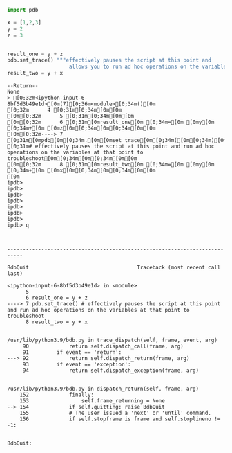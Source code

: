 ```python
import pdb
```


```python
x = [1,2,3]
y = 2
z = 3


result_one = y + z
pdb.set_trace() """effectively pauses the script at this point and 
                    allows you to run ad hoc operations on the variables to troubleshoot"""
result_two = y + x
```

    --Return--
    None
    > [0;32m<ipython-input-6-8bf5d3b49e1d>[0m(7)[0;36m<module>[0;34m()[0m
    [0;32m      4 [0;31m[0;34m[0m[0m
    [0m[0;32m      5 [0;31m[0;34m[0m[0m
    [0m[0;32m      6 [0;31m[0mresult_one[0m [0;34m=[0m [0my[0m [0;34m+[0m [0mz[0m[0;34m[0m[0;34m[0m[0m
    [0m[0;32m----> 7 [0;31m[0mpdb[0m[0;34m.[0m[0mset_trace[0m[0;34m([0m[0;34m)[0m [0;31m# effectively pauses the script at this point and run ad hoc operations on the variables at that point to troubleshoot[0m[0;34m[0m[0;34m[0m[0m
    [0m[0;32m      8 [0;31m[0mresult_two[0m [0;34m=[0m [0my[0m [0;34m+[0m [0mx[0m[0;34m[0m[0;34m[0m[0m
    [0m
    ipdb> 
    ipdb> 
    ipdb> 
    ipdb> 
    ipdb> 
    ipdb> 
    ipdb> 
    ipdb> q



    ---------------------------------------------------------------------------

    BdbQuit                                   Traceback (most recent call last)

    <ipython-input-6-8bf5d3b49e1d> in <module>
          5 
          6 result_one = y + z
    ----> 7 pdb.set_trace() # effectively pauses the script at this point and run ad hoc operations on the variables at that point to troubleshoot
          8 result_two = y + x


    /usr/lib/python3.9/bdb.py in trace_dispatch(self, frame, event, arg)
         90             return self.dispatch_call(frame, arg)
         91         if event == 'return':
    ---> 92             return self.dispatch_return(frame, arg)
         93         if event == 'exception':
         94             return self.dispatch_exception(frame, arg)


    /usr/lib/python3.9/bdb.py in dispatch_return(self, frame, arg)
        152             finally:
        153                 self.frame_returning = None
    --> 154             if self.quitting: raise BdbQuit
        155             # The user issued a 'next' or 'until' command.
        156             if self.stopframe is frame and self.stoplineno != -1:


    BdbQuit: 



```python

```
